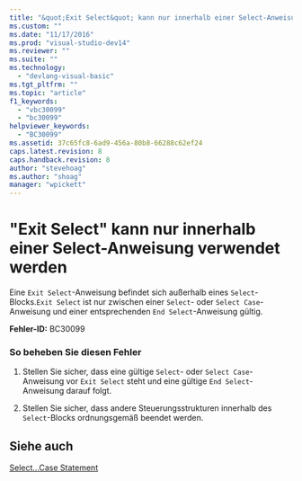```yaml
---
title: "&quot;Exit Select&quot; kann nur innerhalb einer Select-Anweisung verwendet werden | Microsoft Docs"
ms.custom: ""
ms.date: "11/17/2016"
ms.prod: "visual-studio-dev14"
ms.reviewer: ""
ms.suite: ""
ms.technology: 
  - "devlang-visual-basic"
ms.tgt_pltfrm: ""
ms.topic: "article"
f1_keywords: 
  - "vbc30099"
  - "bc30099"
helpviewer_keywords: 
  - "BC30099"
ms.assetid: 37c65fc8-6ad9-456a-80b8-66288c62ef24
caps.latest.revision: 8
caps.handback.revision: 8
author: "stevehoag"
ms.author: "shoag"
manager: "wpickett"
---
```

# &quot;Exit Select&quot; kann nur innerhalb einer Select-Anweisung verwendet werden
Eine `Exit Select`\-Anweisung befindet sich außerhalb eines `Select`\-Blocks.`Exit Select` ist nur zwischen einer `Select`\- oder `Select Case`\-Anweisung und einer entsprechenden `End Select`\-Anweisung gültig.  
  
 **Fehler\-ID:** BC30099  
  
### So beheben Sie diesen Fehler  
  
1.  Stellen Sie sicher, dass eine gültige `Select`\- oder `Select Case`\-Anweisung vor `Exit Select` steht und eine gültige `End Select`\-Anweisung darauf folgt.  
  
2.  Stellen Sie sicher, dass andere Steuerungsstrukturen innerhalb des `Select`\-Blocks ordnungsgemäß beendet werden.  
  
## Siehe auch  
 [Select...Case Statement](../../visual-basic/language-reference/statements/select-case-statement.md)